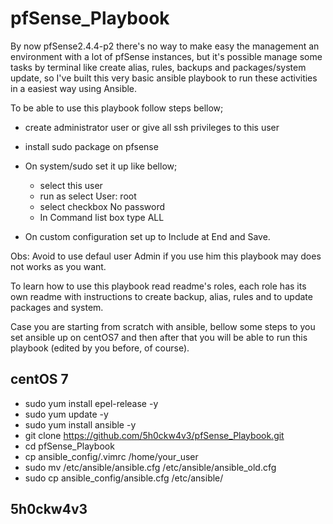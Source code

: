 # pfSense_Playbook

By now pfSense2.4.4-p2 there's no way to make easy the management an environment with a lot of pfSense instances, but it's possible manage some tasks by terminal like create alias, rules, backups and packages/system update, so I've built this very basic ansible playbook to run these activities in a easiest way using Ansible.

To be able to use this playbook follow steps bellow;
  
  - create administrator user or give all ssh privileges to this user
  
  - install sudo package on pfsense
  
  - On system/sudo set it up like bellow;
      - select this user
      - run as select User: root
      - select checkbox No password
      - In Command list box type ALL
      
  - On custom configuration set up to Include at End and Save.
  
Obs: Avoid to use defaul user Admin if you use him this playbook may does not works as you want.

To learn how to use this playbook read readme's roles, each role has its own readme with instructions to create backup, alias, rules and to update packages and system.

Case you are starting from scratch with ansible, bellow some steps to you set ansible up on centOS7 and then after that you will be able to run this playbook (edited by you before, of course).
  
  centOS 7
  -
  
  - sudo yum install epel-release -y
  - sudo yum update -y
  - sudo yum install ansible -y
  - git clone https://github.com/5h0ckw4v3/pfSense_Playbook.git
  - cd pfSense_Playbook
  - cp ansible_config/.vimrc /home/your_user
  - sudo mv /etc/ansible/ansible.cfg /etc/ansible/ansible_old.cfg
  - sudo cp ansible_config/ansible.cfg /etc/ansible/

5h0ckw4v3
-
